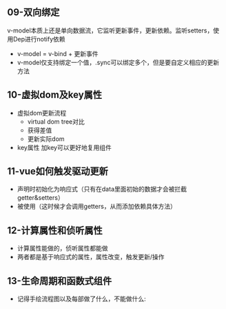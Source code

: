 ## 09-双向绑定
v-model本质上还是单向数据流，它监听更新事件，更新依赖。监听setters，使用Dep进行notify依赖
- v-model = v-bind + 更新事件
- v-model仅支持绑定一个值，.sync可以绑定多个，但是要自定义相应的更新方法
## 10-虚拟dom及key属性
- 虚拟dom更新流程
    - virtual dom tree对比
    - 获得差值
    - 更新实际dom
- key属性
加key可以更好地复用组件
## 11-vue如何触发驱动更新
- 声明时初始化为响应式（只有在data里面初始的数据才会被拦截getter&setters）
- 被使用（这时候才会调用getters，从而添加依赖具体方法）

## 12-计算属性和侦听属性
- 计算属性能做的，侦听属性都能做
- 两者都是基于响应式的属性，属性改变，触发更新/操作

## 13-生命周期和函数式组件
- 记得手绘流程图以及每部做了什么，不能做什么: